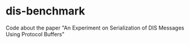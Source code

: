 # dis-benchmark
Code about the paper "An Experiment on Serialization of DIS Messages Using Protocol Buffers"
